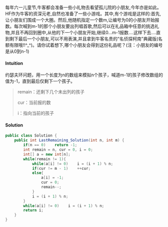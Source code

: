 每年六一儿童节,牛客都会准备一些小礼物去看望孤儿院的小朋友,今年亦是如此。HF作为牛客的资深元老,自然也准备了一些小游戏。其中,有个游戏是这样的:首先,让小朋友们围成一个大圈。然后,他随机指定一个数m,让编号为0的小朋友开始报数。每次喊到m-1的那个小朋友要出列唱首歌,然后可以在礼品箱中任意的挑选礼物,并且不再回到圈中,从他的下一个小朋友开始,继续0...m-1报数....这样下去....直到剩下最后一个小朋友,可以不用表演,并且拿到牛客名贵的“名侦探柯南”典藏版(名额有限哦!!^_^)。请你试着想下,哪个小朋友会得到这份礼品呢？(注：小朋友的编号是从0到n-1)

#### Intuition

约瑟夫环问题，用一个长度为n的数组来模拟n个孩子，喊道m-1的孩子修改数组的值为-1，直到最后仅剩下一个孩子。

>remain：还剩下几个未出列的孩子
>
>cur：当前报的数
>
>i：指向当前的孩子

#### Solution

```java
public class Solution {
    public int LastRemaining_Solution(int n, int m) {
        if(n == 0)    return -1;
        int remain = n, cur = 0, i = 0;
        int[] a = new int[n];
        while(remain != 1){
            while(a[i] != 0)    i = (i + 1) % n;
            if(cur != m - 1)    ++cur;
            else{
                a[i] = -1;
                cur = 0;
                remain--;
            }
            i = (i + 1) % n;
        }
        while(a[i] != 0)    i = (i + 1) % n;
        return i;
    }
}
```

